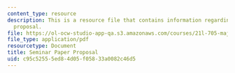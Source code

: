 ```yaml
---
content_type: resource
description: This is a resource file that contains information regarding seminar paper
  proposal.
file: https://ol-ocw-studio-app-qa.s3.amazonaws.com/courses/21l-705-major-authors-rewriting-genesis-paradise-lost-and-twentieth-century-fantasy-spring-2009/c95c52555ed84d05f05833a0082c46d5_MIT21L_705S09_assn06.pdf
file_type: application/pdf
resourcetype: Document
title: Seminar Paper Proposal
uid: c95c5255-5ed8-4d05-f058-33a0082c46d5
---
```

